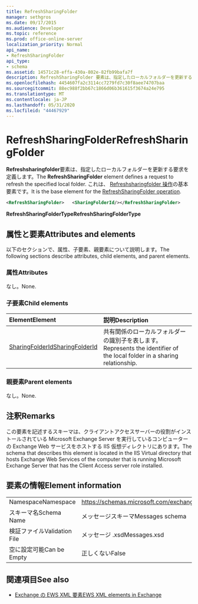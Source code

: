 ```yaml
---
title: RefreshSharingFolder
manager: sethgros
ms.date: 09/17/2015
ms.audience: Developer
ms.topic: reference
ms.prod: office-online-server
localization_priority: Normal
api_name:
- RefreshSharingFolder
api_type:
- schema
ms.assetid: 14571c28-effa-430a-802e-82fb99bafa7f
description: RefreshSharingFolder 要素は、指定したローカルフォルダーを更新する要求を定義します。 これは、RefreshSharingFolder 操作の基本要素です。
ms.openlocfilehash: 4454607fa2c3114cc7279fd7c30f8aee74707baa
ms.sourcegitcommit: 88ec988f2bb67c1866d06b361615f3674a24e795
ms.translationtype: MT
ms.contentlocale: ja-JP
ms.lasthandoff: 05/31/2020
ms.locfileid: "44467929"
---
```

# <a name="refreshsharingfolder"></a><span data-ttu-id="8b6bf-104">RefreshSharingFolder</span><span class="sxs-lookup"><span data-stu-id="8b6bf-104">RefreshSharingFolder</span></span>

<span data-ttu-id="8b6bf-105">**Refreshsharingfolder**要素は、指定したローカルフォルダーを更新する要求を定義します。</span><span class="sxs-lookup"><span data-stu-id="8b6bf-105">The **RefreshSharingFolder** element defines a request to refresh the specified local folder.</span></span> <span data-ttu-id="8b6bf-106">これは、 [Refreshsharingfolder 操作](refreshsharingfolder-operation.md)の基本要素です。</span><span class="sxs-lookup"><span data-stu-id="8b6bf-106">It is the base element for the [RefreshSharingFolder operation](refreshsharingfolder-operation.md).</span></span>
  
```xml
<RefreshSharingFolder>   <SharingFolderId/></RefreshSharingFolder>
```

 <span data-ttu-id="8b6bf-107">**RefreshSharingFolderType**</span><span class="sxs-lookup"><span data-stu-id="8b6bf-107">**RefreshSharingFolderType**</span></span>
## <a name="attributes-and-elements"></a><span data-ttu-id="8b6bf-108">属性と要素</span><span class="sxs-lookup"><span data-stu-id="8b6bf-108">Attributes and elements</span></span>

<span data-ttu-id="8b6bf-109">以下のセクションで、属性、子要素、親要素について説明します。</span><span class="sxs-lookup"><span data-stu-id="8b6bf-109">The following sections describe attributes, child elements, and parent elements.</span></span>
  
### <a name="attributes"></a><span data-ttu-id="8b6bf-110">属性</span><span class="sxs-lookup"><span data-stu-id="8b6bf-110">Attributes</span></span>

<span data-ttu-id="8b6bf-111">なし。</span><span class="sxs-lookup"><span data-stu-id="8b6bf-111">None.</span></span>
  
### <a name="child-elements"></a><span data-ttu-id="8b6bf-112">子要素</span><span class="sxs-lookup"><span data-stu-id="8b6bf-112">Child elements</span></span>

|<span data-ttu-id="8b6bf-113">**Element**</span><span class="sxs-lookup"><span data-stu-id="8b6bf-113">**Element**</span></span>|<span data-ttu-id="8b6bf-114">**説明**</span><span class="sxs-lookup"><span data-stu-id="8b6bf-114">**Description**</span></span>|
|:-----|:-----|
|[<span data-ttu-id="8b6bf-115">SharingFolderId</span><span class="sxs-lookup"><span data-stu-id="8b6bf-115">SharingFolderId</span></span>](sharingfolderid.md) <br/> |<span data-ttu-id="8b6bf-116">共有関係のローカルフォルダーの識別子を表します。</span><span class="sxs-lookup"><span data-stu-id="8b6bf-116">Represents the identifier of the local folder in a sharing relationship.</span></span>  <br/> |
   
### <a name="parent-elements"></a><span data-ttu-id="8b6bf-117">親要素</span><span class="sxs-lookup"><span data-stu-id="8b6bf-117">Parent elements</span></span>

<span data-ttu-id="8b6bf-118">なし。</span><span class="sxs-lookup"><span data-stu-id="8b6bf-118">None.</span></span>
  
## <a name="remarks"></a><span data-ttu-id="8b6bf-119">注釈</span><span class="sxs-lookup"><span data-stu-id="8b6bf-119">Remarks</span></span>

<span data-ttu-id="8b6bf-120">この要素を記述するスキーマは、クライアントアクセスサーバーの役割がインストールされている Microsoft Exchange Server を実行しているコンピューターの Exchange Web サービスをホストする IIS 仮想ディレクトリにあります。</span><span class="sxs-lookup"><span data-stu-id="8b6bf-120">The schema that describes this element is located in the IIS Virtual directory that hosts Exchange Web Services of the computer that is running Microsoft Exchange Server that has the Client Access server role installed.</span></span>
  
## <a name="element-information"></a><span data-ttu-id="8b6bf-121">要素の情報</span><span class="sxs-lookup"><span data-stu-id="8b6bf-121">Element information</span></span>

|||
|:-----|:-----|
|<span data-ttu-id="8b6bf-122">Namespace</span><span class="sxs-lookup"><span data-stu-id="8b6bf-122">Namespace</span></span>  <br/> |https://schemas.microsoft.com/exchange/services/2006/messages  <br/> |
|<span data-ttu-id="8b6bf-123">スキーマ名</span><span class="sxs-lookup"><span data-stu-id="8b6bf-123">Schema Name</span></span>  <br/> |<span data-ttu-id="8b6bf-124">メッセージスキーマ</span><span class="sxs-lookup"><span data-stu-id="8b6bf-124">Messages schema</span></span>  <br/> |
|<span data-ttu-id="8b6bf-125">検証ファイル</span><span class="sxs-lookup"><span data-stu-id="8b6bf-125">Validation File</span></span>  <br/> |<span data-ttu-id="8b6bf-126">メッセージ .xsd</span><span class="sxs-lookup"><span data-stu-id="8b6bf-126">Messages.xsd</span></span>  <br/> |
|<span data-ttu-id="8b6bf-127">空に設定可能</span><span class="sxs-lookup"><span data-stu-id="8b6bf-127">Can be Empty</span></span>  <br/> |<span data-ttu-id="8b6bf-128">正しくない</span><span class="sxs-lookup"><span data-stu-id="8b6bf-128">False</span></span>  <br/> |
   
## <a name="see-also"></a><span data-ttu-id="8b6bf-129">関連項目</span><span class="sxs-lookup"><span data-stu-id="8b6bf-129">See also</span></span>



- [<span data-ttu-id="8b6bf-130">Exchange の EWS XML 要素</span><span class="sxs-lookup"><span data-stu-id="8b6bf-130">EWS XML elements in Exchange</span></span>](ews-xml-elements-in-exchange.md)


